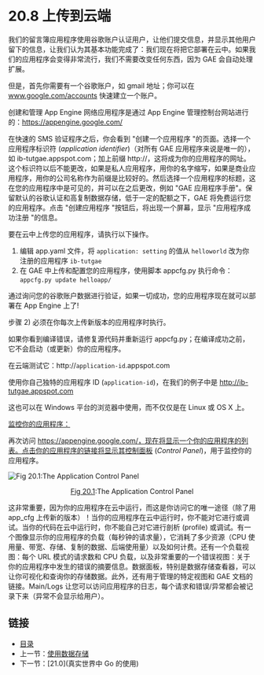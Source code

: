 # 20.8 上传到云端

我们的留言簿应用程序使用谷歌账户认证用户，让他们提交信息，并显示其他用户留下的信息，让我们认为其基本功能完成了：我们现在将把它部署在云中。如果我们的应用程序会变得非常流行，我们不需要改变任何东西，因为 GAE 会自动处理扩展。

但是，首先你需要有一个谷歌账户，如 gmail 地址；你可以在 www.google.com/accounts 快速建立一个账户。

创建和管理 App Engine 网络应用程序是通过 App Engine 管理控制台网站进行的：https://appengine.google.com/

在快速的 SMS 验证程序之后，你会看到 "创建一个应用程序 "的页面。选择一个应用程序标识符 (*application identifier*)（对所有 GAE 应用程序来说是唯一的），如 ib-tutgae.appspot.com；加上前缀 http://，这将成为你的应用程序的网址。这个标识符以后不能更改，如果是私人应用程序，用你的名字缩写，如果是商业应用程序，用你的公司名称作为前缀是比较好的。然后选择一个应用程序的标题，这在您的应用程序中是可见的，并可以在之后更改，例如 "GAE 应用程序手册"。保留默认的谷歌认证和高复制数据存储，低于一定的配额之下，GAE 将免费运行您的应用程序。点击 "创建应用程序 "按钮后，将出现一个屏幕，显示 "应用程序成功注册 "的信息。

要在云中上传您的应用程序，请执行以下操作。
1) 编辑 app.yaml 文件，将 `application: setting` 的值从 `helloworld` 改为你注册的应用程序 `ib-tutgae`
2) 在 GAE 中上传和配置您的应用程序，使用脚本 appcfg.py 执行命令：`appcfg.py update helloapp/`

通过询问您的谷歌账户数据进行验证，如果一切成功，您的应用程序现在就可以部署在 App Engine 上了!

步骤 2) 必须在你每次上传新版本的应用程序时执行。

如果你看到编译错误，请修复源代码并重新运行 appcfg.py；在编译成功之前，它不会启动（或更新）你的应用程序。

在云端测试它：http://`application-id`.appspot.com

使用你自己独特的应用程序 ID (`application-id`)，在我们的例子中是 http://ib-tutgae.appspot.com

这也可以在 Windows 平台的浏览器中使用，而不仅仅是在 Linux 或 OS X 上。

<u>监控你的应用程序：</u>

再次访问 https://appengine.google.com/，现在将显示一个你的应用程序的列表。点击你的应用程序的链接将显示其控制面板 (*Control Panel*)，用于监控你的应用程序。

![Fig 20.1:The Application Control Panel](images/20.8_fig20.1.png)

<center><u>Fig 20.1</u>:The Application Control Panel</center>

这非常重要，因为你的应用程序在云中运行，而这是你访问它的唯一途径（除了用 app\_cfg 上传新的版本）！当你的应用程序在云中运行时，你不能对它进行或调试。当你的代码在云中运行时，你不能自己对它进行剖析 (profile) 或调试。有一个图像显示你的应用程序的负载（每秒钟的请求量），它消耗了多少资源（CPU 使用量、带宽、存储、复制的数据、后端使用量）以及如何计费。还有一个负载视图：每个 URL 模式的请求数和 CPU 负载，以及非常重要的一个错误视图：关于你的应用程序中发生的错误的摘要信息。数据面板，特别是数据存储查看器，可以让你可视化和查询你的存储数据。此外，还有用于管理的特定视图和 GAE 文档的链接。Main/Logs 让您可以访问应用程序的日志，每个请求和错误/异常都会被记录下来（异常不会显示给用户）。

## 链接

- [目录](getting-started.md)
- 上一节：[使用数据存储](20.7.md)
- 下一节：[21.0](真实世界中 Go 的使用)

